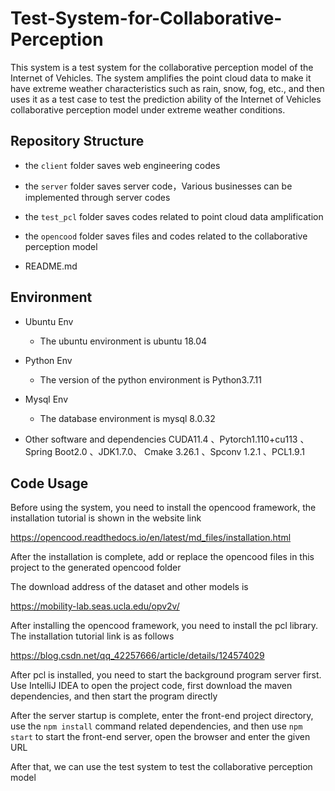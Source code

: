 # Test-System-for-Collaborative-Perception

This system is a test system for the collaborative perception model of the Internet of Vehicles. The system amplifies the point cloud data to make it have extreme weather characteristics such as rain, snow, fog, etc., and then uses it as a test case to test the prediction ability of the Internet of Vehicles collaborative perception model under extreme weather conditions.


## Repository Structure

  + the `client` folder saves web engineering codes
  + the `server` folder saves server code，Various businesses can be implemented through server codes
  + the `test_pcl` folder saves codes related to point cloud data amplification
  + the `opencood` folder saves files and codes related to the collaborative perception model
 
  + README.md


## Environment

+ Ubuntu Env
  + The ubuntu environment is ubuntu 18.04

+ Python Env
  + The version of the python environment is Python3.7.11

+ Mysql Env
  + The database environment is mysql 8.0.32

+ Other software and dependencies
  CUDA11.4 、Pytorch1.110+cu113 、Spring Boot2.0 、JDK1.7.0、
  Cmake 3.26.1 、Spconv 1.2.1 、PCL1.9.1
  



## Code Usage

Before using the system, you need to install the opencood framework, the installation tutorial is shown in the website link

https://opencood.readthedocs.io/en/latest/md_files/installation.html

After the installation is complete, add or replace the opencood files in this project to the generated opencood folder

The download address of the dataset and other models is

https://mobility-lab.seas.ucla.edu/opv2v/

After installing the opencood framework, you need to install the pcl library. The installation tutorial link is as follows

https://blog.csdn.net/qq_42257666/article/details/124574029

After pcl is installed, you need to start the background program server first. Use IntelliJ IDEA to open the project code, first download the maven dependencies, and then start the program directly

After the server startup is complete, enter the front-end project directory, use the `npm install` command related dependencies, and then use `npm start` to start the front-end server, open the browser and enter the given URL

After that, we can use the test system to test the collaborative perception model

